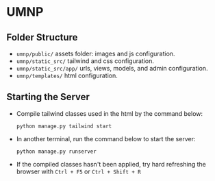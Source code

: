# UMNP
## Folder Structure
- `umnp/public/` assets folder: images and js configuration.
- `umnp/static_src/` tailwind and css configuration.
- `umnp/static_src/app/` urls, views, models, and admin configuration.
- `umnp/templates/` html configuration.

## Starting the Server
- Compile tailwind classes used in the html by the command below:
    ```
    python manage.py tailwind start
    ```
- In another terminal, run the command below to start the server:
    ```
    python manage.py runserver
    ```
- If the compiled classes hasn't been applied, try hard refreshing the browser with `Ctrl + F5` or `Ctrl + Shift + R`